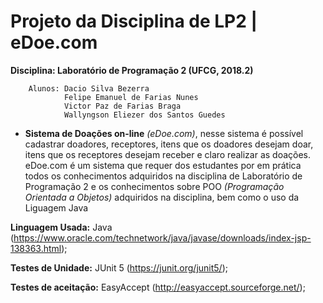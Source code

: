 [github]: https://github.com/wallyngson/eDoe.com/blob/master/logo.png "eDoe-logo"

# Projeto da Disciplina de LP2 | eDoe.com
**Disciplina: Laboratório de Programação 2 (UFCG, 2018.2)**

        Alunos: Dacio Silva Bezerra
                Felipe Emanuel de Farias Nunes
                Victor Paz de Farias Braga
                Wallyngson Eliezer dos Santos Guedes
        
   * **Sistema de Doações on-line** _(eDoe.com)_, nesse sistema é possível cadastrar doadores, receptores, itens que os doadores desejam doar, itens que os receptores desejam receber e claro realizar as doações. eDoe.com é um sistema que requer dos estudantes por em prática todos os conhecimentos adquiridos na disciplina de Laboratório de Programação 2 e os conhecimentos sobre POO _(Programação Orientada a Objetos)_ adquiridos na disciplina, bem como o uso da Liguagem Java
  
  
**Linguagem Usada:** Java (https://www.oracle.com/technetwork/java/javase/downloads/index-jsp-138363.html);

**Testes de Unidade:** JUnit 5 (https://junit.org/junit5/);

**Testes de aceitação:** EasyAccept (http://easyaccept.sourceforge.net/);
